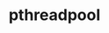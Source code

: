 ---
title: "pthreadpool"
layout: cache
categories: [package, develop]
meta: {"compilers": ["apple-clang@16.0.0", "gcc@11.4.0", "gcc@13.2.0"], "num_specs": 50, "num_specs_by_stack": {"e4s": 12, "ml-darwin-aarch64-mps": 14, "ml-linux-aarch64-cpu": 12, "ml-linux-aarch64-cuda": 12, "ml-linux-x86_64-cpu": 12, "ml-linux-x86_64-cuda": 12, "root": 50}, "oss": ["sequoia", "ubuntu22.04", "ubuntu24.04"], "platforms": ["darwin", "linux"], "stacks": ["e4s", "ml-darwin-aarch64-mps", "ml-linux-aarch64-cpu", "ml-linux-aarch64-cuda", "ml-linux-x86_64-cpu", "ml-linux-x86_64-cuda", "root"], "targets": ["aarch64", "x86_64_v3"], "versions": ["2023-08-29"]}
spec_details: [{"compiler": "gcc@13.2.0", "hash": "2ju5zbmw6h2wmxa6qgdalqnvhmcfz3et", "os": "ubuntu24.04", "platform": "linux", "size": "-", "stacks": ["ml-linux-x86_64-cpu", "ml-linux-x86_64-cuda", "root"], "target": "x86_64_v3", "variants": ["build_system=cmake", "build_type=Release", "generator=ninja", "~ipo"], "versions": ["2023-08-29"]}, {"compiler": "gcc@11.4.0", "hash": "3n4vegzv33rg6tdizutqo7c6l3inb7s4", "os": "ubuntu22.04", "platform": "linux", "size": "-", "stacks": ["e4s", "root"], "target": "x86_64_v3", "variants": ["build_system=cmake", "build_type=Release", "generator=ninja", "~ipo"], "versions": ["2023-08-29"]}, {"compiler": "gcc@13.2.0", "hash": "3uoxqcoyxetauyrr7vj2izf4frj7djbn", "os": "ubuntu24.04", "platform": "linux", "size": "-", "stacks": ["ml-linux-aarch64-cpu", "ml-linux-aarch64-cuda", "root"], "target": "aarch64", "variants": ["build_system=cmake", "build_type=Release", "generator=ninja", "~ipo"], "versions": ["2023-08-29"]}, {"compiler": "gcc@13.2.0", "hash": "3vp6uhcxtmax4u5tl2qiz4zm6inss7xo", "os": "ubuntu24.04", "platform": "linux", "size": "-", "stacks": ["ml-linux-x86_64-cpu", "ml-linux-x86_64-cuda", "root"], "target": "x86_64_v3", "variants": ["build_system=cmake", "build_type=Release", "generator=ninja", "~ipo"], "versions": ["2023-08-29"]}, {"compiler": "gcc@11.4.0", "hash": "43cf5qjrusgol2wc6ghwp5ywehvv5mtt", "os": "ubuntu22.04", "platform": "linux", "size": "-", "stacks": ["e4s", "root"], "target": "x86_64_v3", "variants": ["build_system=cmake", "build_type=Release", "generator=ninja", "~ipo"], "versions": ["2023-08-29"]}, {"compiler": "gcc@13.2.0", "hash": "4jkwmrruolasunzqueg5r7nyidod6tyn", "os": "ubuntu24.04", "platform": "linux", "size": "-", "stacks": ["ml-linux-x86_64-cpu", "ml-linux-x86_64-cuda", "root"], "target": "x86_64_v3", "variants": ["build_system=cmake", "build_type=Release", "generator=ninja", "~ipo"], "versions": ["2023-08-29"]}, {"compiler": "gcc@11.4.0", "hash": "5mfohu5gqxcdxahsls5f35o2ljboopid", "os": "ubuntu22.04", "platform": "linux", "size": "-", "stacks": ["e4s", "root"], "target": "x86_64_v3", "variants": ["build_system=cmake", "build_type=Release", "generator=ninja", "~ipo"], "versions": ["2023-08-29"]}, {"compiler": "gcc@13.2.0", "hash": "5nzzcbbem2cgnjfqpjyue2q5kpb3syxx", "os": "ubuntu24.04", "platform": "linux", "size": "-", "stacks": ["ml-linux-aarch64-cpu", "ml-linux-aarch64-cuda", "root"], "target": "aarch64", "variants": ["build_system=cmake", "build_type=Release", "generator=ninja", "~ipo"], "versions": ["2023-08-29"]}, {"compiler": "gcc@13.2.0", "hash": "7cjebrg2f2ll2wamsbgoamnb6usrtqal", "os": "ubuntu24.04", "platform": "linux", "size": "-", "stacks": ["ml-linux-x86_64-cpu", "ml-linux-x86_64-cuda", "root"], "target": "x86_64_v3", "variants": ["build_system=cmake", "build_type=Release", "generator=ninja", "~ipo"], "versions": ["2023-08-29"]}, {"compiler": "gcc@11.4.0", "hash": "7nd3o56uhnqrsz5gutmmvdlgpidqd4dd", "os": "ubuntu22.04", "platform": "linux", "size": "-", "stacks": ["e4s", "root"], "target": "x86_64_v3", "variants": ["build_system=cmake", "build_type=Release", "generator=ninja", "~ipo"], "versions": ["2023-08-29"]}, {"compiler": "gcc@13.2.0", "hash": "7p6a6iynnulqagwfdiiybx3cn5nkyimc", "os": "ubuntu24.04", "platform": "linux", "size": "-", "stacks": ["ml-linux-x86_64-cpu", "ml-linux-x86_64-cuda", "root"], "target": "x86_64_v3", "variants": ["build_system=cmake", "build_type=Release", "generator=ninja", "~ipo"], "versions": ["2023-08-29"]}, {"compiler": "gcc@13.2.0", "hash": "7slouydxnjbozlwxtvmfmvhkopgy3rt6", "os": "ubuntu24.04", "platform": "linux", "size": "-", "stacks": ["ml-linux-aarch64-cpu", "ml-linux-aarch64-cuda", "root"], "target": "aarch64", "variants": ["build_system=cmake", "build_type=Release", "generator=ninja", "~ipo"], "versions": ["2023-08-29"]}, {"compiler": "apple-clang@16.0.0", "hash": "a5n3tb5v5roq2j7p4zol6fkxzzaxtsf4", "os": "sequoia", "platform": "darwin", "size": "-", "stacks": ["ml-darwin-aarch64-mps", "root"], "target": "aarch64", "variants": ["build_system=cmake", "build_type=Release", "generator=ninja", "~ipo"], "versions": ["2023-08-29"]}, {"compiler": "apple-clang@16.0.0", "hash": "bw4cxoqqu6d5fbitunyivju5xp63ntk5", "os": "sequoia", "platform": "darwin", "size": "-", "stacks": ["ml-darwin-aarch64-mps", "root"], "target": "aarch64", "variants": ["build_system=cmake", "build_type=Release", "generator=ninja", "~ipo"], "versions": ["2023-08-29"]}, {"compiler": "gcc@11.4.0", "hash": "c52a6ve6bslj6j4hnzulqndhasx7hrvy", "os": "ubuntu22.04", "platform": "linux", "size": "-", "stacks": ["e4s", "root"], "target": "x86_64_v3", "variants": ["build_system=cmake", "build_type=Release", "generator=ninja", "~ipo"], "versions": ["2023-08-29"]}, {"compiler": "apple-clang@16.0.0", "hash": "cifu4ahs73d6odd4e34fvhsevh3gs4ae", "os": "sequoia", "platform": "darwin", "size": "-", "stacks": ["ml-darwin-aarch64-mps", "root"], "target": "aarch64", "variants": ["build_system=cmake", "build_type=Release", "generator=ninja", "~ipo"], "versions": ["2023-08-29"]}, {"compiler": "gcc@13.2.0", "hash": "ctechp3dgn4fqcqiby3f5lqkrv6k7i4s", "os": "ubuntu24.04", "platform": "linux", "size": "-", "stacks": ["ml-linux-x86_64-cpu", "ml-linux-x86_64-cuda", "root"], "target": "x86_64_v3", "variants": ["build_system=cmake", "build_type=Release", "generator=ninja", "~ipo"], "versions": ["2023-08-29"]}, {"compiler": "apple-clang@16.0.0", "hash": "czniukhr6o34tnj4pzbddowurt6xq3oo", "os": "sequoia", "platform": "darwin", "size": "-", "stacks": ["ml-darwin-aarch64-mps", "root"], "target": "aarch64", "variants": ["build_system=cmake", "build_type=Release", "generator=ninja", "~ipo"], "versions": ["2023-08-29"]}, {"compiler": "apple-clang@16.0.0", "hash": "d3c5pwev6sf5g7boe43d3plyjwkixcy7", "os": "sequoia", "platform": "darwin", "size": "-", "stacks": ["ml-darwin-aarch64-mps", "root"], "target": "aarch64", "variants": ["build_system=cmake", "build_type=Release", "generator=ninja", "~ipo"], "versions": ["2023-08-29"]}, {"compiler": "apple-clang@16.0.0", "hash": "d4ujp3dtuwnju3ne2dhcr4cnow6whtb7", "os": "sequoia", "platform": "darwin", "size": "-", "stacks": ["ml-darwin-aarch64-mps", "root"], "target": "aarch64", "variants": ["build_system=cmake", "build_type=Release", "generator=ninja", "~ipo"], "versions": ["2023-08-29"]}, {"compiler": "apple-clang@16.0.0", "hash": "d7mfpaqd75ke4gmcwayz4bazabtaqhqm", "os": "sequoia", "platform": "darwin", "size": "-", "stacks": ["ml-darwin-aarch64-mps", "root"], "target": "aarch64", "variants": ["build_system=cmake", "build_type=Release", "generator=ninja", "~ipo"], "versions": ["2023-08-29"]}, {"compiler": "gcc@13.2.0", "hash": "dolsat5dq246havbwhs66mt575ulggae", "os": "ubuntu24.04", "platform": "linux", "size": "-", "stacks": ["ml-linux-x86_64-cpu", "ml-linux-x86_64-cuda", "root"], "target": "x86_64_v3", "variants": ["build_system=cmake", "build_type=Release", "generator=ninja", "~ipo"], "versions": ["2023-08-29"]}, {"compiler": "gcc@13.2.0", "hash": "dpnqjr76frf2lk24sgkx773xd4oljijs", "os": "ubuntu24.04", "platform": "linux", "size": "-", "stacks": ["ml-linux-aarch64-cpu", "ml-linux-aarch64-cuda", "root"], "target": "aarch64", "variants": ["build_system=cmake", "build_type=Release", "generator=ninja", "~ipo"], "versions": ["2023-08-29"]}, {"compiler": "apple-clang@16.0.0", "hash": "e5yqtp52etrtdm5nthmajinesygqb3rv", "os": "sequoia", "platform": "darwin", "size": "-", "stacks": ["ml-darwin-aarch64-mps", "root"], "target": "aarch64", "variants": ["build_system=cmake", "build_type=Release", "generator=ninja", "~ipo"], "versions": ["2023-08-29"]}, {"compiler": "gcc@13.2.0", "hash": "ecigdvmql2yx44cwcoq67ecdtdizvifn", "os": "ubuntu24.04", "platform": "linux", "size": "-", "stacks": ["ml-linux-x86_64-cpu", "ml-linux-x86_64-cuda", "root"], "target": "x86_64_v3", "variants": ["build_system=cmake", "build_type=Release", "generator=ninja", "~ipo"], "versions": ["2023-08-29"]}, {"compiler": "gcc@13.2.0", "hash": "egxolmys3fgixzhoswympluqziizj6o2", "os": "ubuntu24.04", "platform": "linux", "size": "-", "stacks": ["ml-linux-aarch64-cpu", "ml-linux-aarch64-cuda", "root"], "target": "aarch64", "variants": ["build_system=cmake", "build_type=Release", "generator=ninja", "~ipo"], "versions": ["2023-08-29"]}, {"compiler": "gcc@13.2.0", "hash": "emjtjpfqcsyf35a7ommla33out23rndv", "os": "ubuntu24.04", "platform": "linux", "size": "-", "stacks": ["ml-linux-aarch64-cpu", "ml-linux-aarch64-cuda", "root"], "target": "aarch64", "variants": ["build_system=cmake", "build_type=Release", "generator=ninja", "~ipo"], "versions": ["2023-08-29"]}, {"compiler": "gcc@11.4.0", "hash": "ewf6pl6gh7hlsbchuowfnqtbx3ja2jxh", "os": "ubuntu22.04", "platform": "linux", "size": "-", "stacks": ["e4s", "root"], "target": "x86_64_v3", "variants": ["build_system=cmake", "build_type=Release", "generator=ninja", "~ipo"], "versions": ["2023-08-29"]}, {"compiler": "apple-clang@16.0.0", "hash": "f4zdtnt7xd3gudlp5c24cmkpkbpqzlnc", "os": "sequoia", "platform": "darwin", "size": "-", "stacks": ["ml-darwin-aarch64-mps", "root"], "target": "aarch64", "variants": ["build_system=cmake", "build_type=Release", "generator=ninja", "~ipo"], "versions": ["2023-08-29"]}, {"compiler": "gcc@13.2.0", "hash": "gblcppvxjt6xymlasvi4bqti3yvb2lhm", "os": "ubuntu24.04", "platform": "linux", "size": "-", "stacks": ["ml-linux-aarch64-cpu", "ml-linux-aarch64-cuda", "root"], "target": "aarch64", "variants": ["build_system=cmake", "build_type=Release", "generator=ninja", "~ipo"], "versions": ["2023-08-29"]}, {"compiler": "apple-clang@16.0.0", "hash": "hr73txwrrh3cs7rkutfl5rkjphogyc6b", "os": "sequoia", "platform": "darwin", "size": "-", "stacks": ["ml-darwin-aarch64-mps", "root"], "target": "aarch64", "variants": ["build_system=cmake", "build_type=Release", "generator=ninja", "~ipo"], "versions": ["2023-08-29"]}, {"compiler": "gcc@13.2.0", "hash": "hx7hs2wwbyfaidbo5swlk2eymqqkt2we", "os": "ubuntu24.04", "platform": "linux", "size": "-", "stacks": ["ml-linux-x86_64-cpu", "ml-linux-x86_64-cuda", "root"], "target": "x86_64_v3", "variants": ["build_system=cmake", "build_type=Release", "generator=ninja", "~ipo"], "versions": ["2023-08-29"]}, {"compiler": "gcc@13.2.0", "hash": "ja2k4abume7pxtthafhccmra52io5ckq", "os": "ubuntu24.04", "platform": "linux", "size": "-", "stacks": ["ml-linux-aarch64-cpu", "ml-linux-aarch64-cuda", "root"], "target": "aarch64", "variants": ["build_system=cmake", "build_type=Release", "generator=ninja", "~ipo"], "versions": ["2023-08-29"]}, {"compiler": "apple-clang@16.0.0", "hash": "n4hjmxn54quxjsigg2shqj6aqbsjmjbr", "os": "sequoia", "platform": "darwin", "size": "-", "stacks": ["ml-darwin-aarch64-mps", "root"], "target": "aarch64", "variants": ["build_system=cmake", "build_type=Release", "generator=ninja", "~ipo"], "versions": ["2023-08-29"]}, {"compiler": "gcc@11.4.0", "hash": "p657s4a6auqja2sjjf5ovxkm7zgvzid2", "os": "ubuntu22.04", "platform": "linux", "size": "-", "stacks": ["e4s", "root"], "target": "x86_64_v3", "variants": ["build_system=cmake", "build_type=Release", "generator=ninja", "~ipo"], "versions": ["2023-08-29"]}, {"compiler": "gcc@13.2.0", "hash": "ppbrmd27f5vhwgg2pdcirv37nu2hz577", "os": "ubuntu24.04", "platform": "linux", "size": "-", "stacks": ["ml-linux-x86_64-cpu", "ml-linux-x86_64-cuda", "root"], "target": "x86_64_v3", "variants": ["build_system=cmake", "build_type=Release", "generator=ninja", "~ipo"], "versions": ["2023-08-29"]}, {"compiler": "apple-clang@16.0.0", "hash": "ptmlflmyvlaoprcr2l4qyvxmvhtjwprn", "os": "sequoia", "platform": "darwin", "size": "-", "stacks": ["ml-darwin-aarch64-mps", "root"], "target": "aarch64", "variants": ["build_system=cmake", "build_type=Release", "generator=ninja", "~ipo"], "versions": ["2023-08-29"]}, {"compiler": "gcc@11.4.0", "hash": "pyawmzsse4dj4k5ax7hvkxri7ypzwm5n", "os": "ubuntu22.04", "platform": "linux", "size": "-", "stacks": ["e4s", "root"], "target": "x86_64_v3", "variants": ["build_system=cmake", "build_type=Release", "generator=ninja", "~ipo"], "versions": ["2023-08-29"]}, {"compiler": "gcc@13.2.0", "hash": "raczxcastwch3koys6rxcpv66zxl4bys", "os": "ubuntu24.04", "platform": "linux", "size": "-", "stacks": ["ml-linux-aarch64-cpu", "ml-linux-aarch64-cuda", "root"], "target": "aarch64", "variants": ["build_system=cmake", "build_type=Release", "generator=ninja", "~ipo"], "versions": ["2023-08-29"]}, {"compiler": "gcc@11.4.0", "hash": "rt5jmysc6iifpyxa6oay47piwq75ysyg", "os": "ubuntu22.04", "platform": "linux", "size": "-", "stacks": ["e4s", "root"], "target": "x86_64_v3", "variants": ["build_system=cmake", "build_type=Release", "generator=ninja", "~ipo"], "versions": ["2023-08-29"]}, {"compiler": "gcc@11.4.0", "hash": "tzyqof2gy7bowppsi7q2kmihlcmsjn3a", "os": "ubuntu22.04", "platform": "linux", "size": "-", "stacks": ["e4s", "root"], "target": "x86_64_v3", "variants": ["build_system=cmake", "build_type=Release", "generator=ninja", "~ipo"], "versions": ["2023-08-29"]}, {"compiler": "gcc@13.2.0", "hash": "ub5o7n4jzs275p6bqva7pzamo2cfiu2v", "os": "ubuntu24.04", "platform": "linux", "size": "-", "stacks": ["ml-linux-x86_64-cpu", "ml-linux-x86_64-cuda", "root"], "target": "x86_64_v3", "variants": ["build_system=cmake", "build_type=Release", "generator=ninja", "~ipo"], "versions": ["2023-08-29"]}, {"compiler": "gcc@11.4.0", "hash": "uect3azszdcks3zy27ec2362quo34fic", "os": "ubuntu22.04", "platform": "linux", "size": "-", "stacks": ["e4s", "root"], "target": "x86_64_v3", "variants": ["build_system=cmake", "build_type=Release", "generator=ninja", "~ipo"], "versions": ["2023-08-29"]}, {"compiler": "gcc@13.2.0", "hash": "vl5mkoenl4obfcycfuw7zz3ide6xpgqs", "os": "ubuntu24.04", "platform": "linux", "size": "-", "stacks": ["ml-linux-x86_64-cpu", "ml-linux-x86_64-cuda", "root"], "target": "x86_64_v3", "variants": ["build_system=cmake", "build_type=Release", "generator=ninja", "~ipo"], "versions": ["2023-08-29"]}, {"compiler": "gcc@11.4.0", "hash": "wovey4udylrehp7ylra4djvzoncn2y5x", "os": "ubuntu22.04", "platform": "linux", "size": "-", "stacks": ["e4s", "root"], "target": "x86_64_v3", "variants": ["build_system=cmake", "build_type=Release", "generator=ninja", "~ipo"], "versions": ["2023-08-29"]}, {"compiler": "gcc@13.2.0", "hash": "xadoi3ff3hjhfpsprviaa7lu3buouh5i", "os": "ubuntu24.04", "platform": "linux", "size": "-", "stacks": ["ml-linux-aarch64-cpu", "ml-linux-aarch64-cuda", "root"], "target": "aarch64", "variants": ["build_system=cmake", "build_type=Release", "generator=ninja", "~ipo"], "versions": ["2023-08-29"]}, {"compiler": "apple-clang@16.0.0", "hash": "xubwdfj6nppbeejxmr6q5jd62yz7v2h5", "os": "sequoia", "platform": "darwin", "size": "-", "stacks": ["ml-darwin-aarch64-mps", "root"], "target": "aarch64", "variants": ["build_system=cmake", "build_type=Release", "generator=ninja", "~ipo"], "versions": ["2023-08-29"]}, {"compiler": "apple-clang@16.0.0", "hash": "zgsvvln5qfazqkvkm7tif7gje4pdhzsv", "os": "sequoia", "platform": "darwin", "size": "-", "stacks": ["ml-darwin-aarch64-mps", "root"], "target": "aarch64", "variants": ["build_system=cmake", "build_type=Release", "generator=ninja", "~ipo"], "versions": ["2023-08-29"]}, {"compiler": "gcc@13.2.0", "hash": "zhss7yqwtspus4v27grhxrxhewygwap6", "os": "ubuntu24.04", "platform": "linux", "size": "-", "stacks": ["ml-linux-aarch64-cpu", "ml-linux-aarch64-cuda", "root"], "target": "aarch64", "variants": ["build_system=cmake", "build_type=Release", "generator=ninja", "~ipo"], "versions": ["2023-08-29"]}, {"compiler": "gcc@13.2.0", "hash": "zhzbmqwfe4uflu2emw5vyncoajjnxhch", "os": "ubuntu24.04", "platform": "linux", "size": "-", "stacks": ["ml-linux-aarch64-cpu", "ml-linux-aarch64-cuda", "root"], "target": "aarch64", "variants": ["build_system=cmake", "build_type=Release", "generator=ninja", "~ipo"], "versions": ["2023-08-29"]}]
---